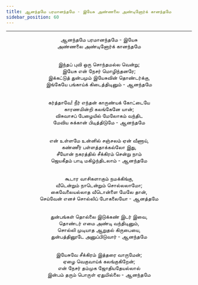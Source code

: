 ```yaml
---
title: ஆனந்தமே பரமானந்தமே - இயேசு அண்ணலை அண்டினோர்க் கானந்தமே
sidebar_position: 60
---
```


---
<center>
ஆனந்தமே பரமானந்தமே - இயேசு<br/>
அண்ணலை அண்டினோர்க் கானந்தமே<br/><br/>

இந்தப் புவி ஒரு சொந்தமல்ல வென்று;<br/>
இயேசு என் நேசர் மொழிந்தனரே;<br/>
இக்கட்டுத் துன்பமும் இயேசுவின் தொண்டர்க்கு,<br/>
இங்கேயே பங்காய்க் கிடைத்திடினும்            - ஆனந்தமே<br/><br/>

கர்த்தாவே! நீர் எந்தன் காருண்யக் கோட்டையே<br/>
காரணமின்றி கலங்கேனே யான்;<br/>
விசுவாசப் பேழையில் மேலோகம் வந்திட<br/>
மேவிய சுக்கான் பிடித்திடுமே                - ஆனந்தமே<br/><br/>

என் உள்ளமே உன்னில் சஞ்சலம் ஏன் வீணாய்,<br/>
கண்ணீர் பள்ளத்தாக்கல்லோ இது,<br/>
சீயோன் நகரத்தில் சீக்கிரம் சென்று நாம்<br/>
ஜெயகீதம் பாடி மகிழ்ந்திடலாம்                - ஆனந்தமே<br/><br/>

கூடார வாசிகளாகும் நமக்கிங்கு,<br/>
வீடென்றும் நாடென்றும் சொல்லலாமோ;<br/>
கைவேலையல்லாத வீடொன்ளை மேலே தான்,<br/>
செய்வேன் எனச் சொல்லிப் போகலையோ            - ஆனத்தமே<br/><br/>

துன்பங்கள் தொல்லை இடுக்கண் இடர் இவை,<br/>
தொண்டர் எமை அண்டி வந்திடினும்,<br/>
சொல்லி முடியாத ஆறுதல் கிருபையை,<br/>
துன்பத்தினூடே அனுப்பிடுவார்                - ஆனந்தமே<br/><br/>

இயேசுவே சீக்கிரம் இத்தரை வாருமேன்;<br/>
ஏழை வெகுவாய்க் கலங்குகிறேன்;<br/>
என் நேசர் தம்முக ஜோதியதேயல்லால்<br/>
இன்பம் தரும் பொருள் ஏதுமில்லை                - ஆனந்தமே
</center>